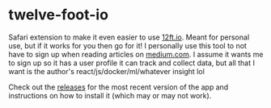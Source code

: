 # twelve-foot-io

Safari extension to make it even easier to use [12ft.io](https://12ft.io).  Meant for personal use, but if it works for you then go for it!  I personally use this tool to not have to sign up when reading articles on [medium.com](https://medium.com).  I assume it wants me to sign up so it has a user profile it can track and collect data, but all that I want is the author's react/js/docker/ml/whatever insight lol

Check out the [releases](https://github.com/Jklein64/twelve-foot-io/releases) for the most recent version of the app and instructions on how to install it (which may or may not work).
